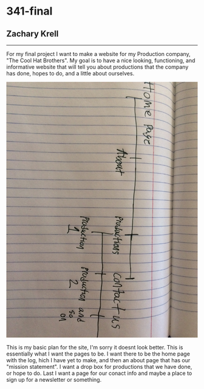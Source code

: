 # 341-final
## Zachary Krell
---

For my final project I want to make a website for my Production company, "The Cool Hat Brothers". My goal is to have a nice looking, functioning, and informative website that will tell you about productions that the company has done, hopes to do, and a little about ourselves.

![Basic breakdown](/img/IMG_1420.jpg)

This is my basic plan for the site, I'm sorry it doesnt look better. This is essentially what I want the pages to be. I want there to be the home page with the log, hich I have yet to make, and then an about page that has our "mission statement". I want a drop box for productions that we have done, or hope to do. Last I want a page for our conact info and maybe a place to sign up for a newsletter or something. 
